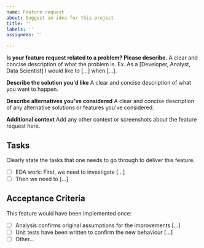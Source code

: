 ```yaml
---
name: Feature request
about: Suggest an idea for this project
title: ''
labels: ''
assignees: ''

---
```


**Is your feature request related to a problem? Please describe.**
A clear and concise description of what the problem is. Ex. As a [Developer, Analyst, Data Scientist] I would like to [...] when [...]. 

**Describe the solution you'd like**
A clear and concise description of what you want to happen.

**Describe alternatives you've considered**
A clear and concise description of any alternative solutions or features you've considered.

**Additional context**
Add any other context or screenshots about the feature request here.

## Tasks
Clearly state the tasks that one needs to go through to deliver this feature.
- [ ] EDA work: First, we need to investigate [...]
- [ ] Then we need to [...]

## Acceptance Criteria
This feature would have been implemented once:
- [ ] Analysis confirms original assumptions for the improvements [...]
- [ ] Unit tests have been written to confirm the new behaviour [...]
- [ ] Other...
